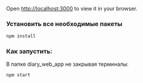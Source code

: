 Open [http://localhost:3000](http://localhost:3000) to view it in your browser.

### Установить все необходимые пакеты

```bash
npm install
```

### Как запустить:

В папке diary_web_app не закрывая терминалы:

```bash
npm start
```
